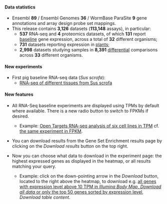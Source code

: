 #### Data statistics

- Ensembl **89** / Ensembl Genomes **36** / WormBase ParaSite **9** gene annotations and array design probe set mappings.
- This release contains **3,126** datasets (**113,148** assays), in particular:
    - **537** RNA-seq and **4** proteomics datasets, of which **131** report [baseline](https://www.ebi.ac.uk/gxa/baseline/experiments) gene expression, across a total of **32** different organisms;
    - **731** datasets reporting expression in [plants](https://www.ebi.ac.uk/gxa/plant/experiments);
    - **2,998** datasets studying samples in **8,391** [differential](https://www.ebi.ac.uk/gxa/help/index.html#differential-expression) comparisons across **33** different organisms.

#### New experiments

- First pig baseline RNA-seq data (_Sus scrofa_):
    - [RNA-seq of different tissues from Sus scrofa](https://www.ebi.ac.uk/gxa/experiments/E-MTAB-5895)

#### New features

- All RNA-Seq baseline experiments are displayed using TPMs by default where available. There is a new radio button to switch to FPKMs if desired.
    - Example: [Open Targets RNA-seq analysis of six cell lines in TPM](https://www.ebi.ac.uk/gxa/experiments/E-MTAB-4101/Results) cf. [the same experiment in FPKM](https://www.ebi.ac.uk/gxa/experiments/E-MTAB-4101/Results?unit=%2522FPKM%2522).

- You can download results from the Gene Set Enrichment results page by clicking on the _Download results_ button on the top right.
- Now you can choose what data to download in the experiment page: the highest expressed genes as displayed in the heatmap, or all results matching your query.
    - Example: click on the down-pointing arrow in the _Download_ button, located to the right above the heatmap, to download e.g. [all genes with expression level above 10 TPM in _Illumina Body Map_, _Download all data_ or only the top 50 genes sorted by expression level](https://www.ebi.ac.uk/gxa/experiments/E-MTAB-513/Results?specific=true&geneQuery=%255B%255D&filterFactors=%257B%257D&cutoff=%257B%2522value%2522%253A10%257D&unit=%2522TPM%2522), _Download table content_.